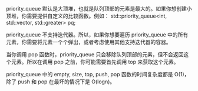 priority_queue 默认是大顶堆，也就是队列顶部的元素是最大的。如果你想创建小顶堆，你需要提供自定义的比较函数。例如：
std::priority_queue<int, std::vector<int>, std::greater<int>> pq;

priority_queue 不支持迭代器。所以，如果你想要遍历 priority_queue 中的所有元素，你需要将元素一个个弹出，或者考虑使用其他支持迭代器的容器。

当你调用 pop 函数时，priority_queue 只会移除队列顶部的元素，但不会返回这个元素。所以在调用 pop 之前，你可能需要首先调用 top 来获取这个元素。

priority_queue 中的 empty, size, top, push, pop 函数的时间复杂度都是 O(1)，除了 push 和 pop 在最坏的情况下是 O(logn)。

